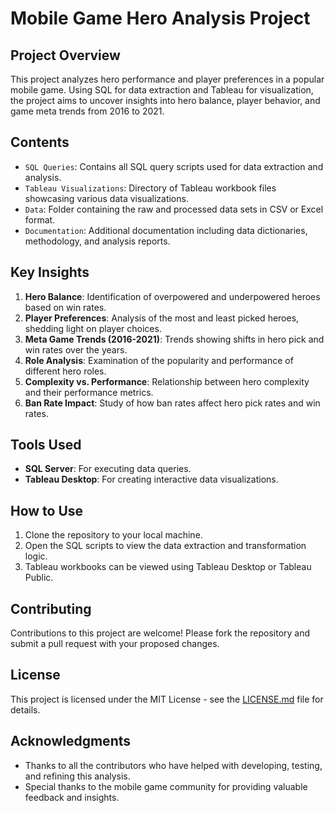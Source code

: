 # Mobile Game Hero Analysis Project

## Project Overview
This project analyzes hero performance and player preferences in a popular mobile game. Using SQL for data extraction and Tableau for visualization, the project aims to uncover insights into hero balance, player behavior, and game meta trends from 2016 to 2021.

## Contents
- `SQL Queries`: Contains all SQL query scripts used for data extraction and analysis.
- `Tableau Visualizations`: Directory of Tableau workbook files showcasing various data visualizations.
- `Data`: Folder containing the raw and processed data sets in CSV or Excel format.
- `Documentation`: Additional documentation including data dictionaries, methodology, and analysis reports.

## Key Insights
1. **Hero Balance**: Identification of overpowered and underpowered heroes based on win rates.
2. **Player Preferences**: Analysis of the most and least picked heroes, shedding light on player choices.
3. **Meta Game Trends (2016-2021)**: Trends showing shifts in hero pick and win rates over the years.
4. **Role Analysis**: Examination of the popularity and performance of different hero roles.
5. **Complexity vs. Performance**: Relationship between hero complexity and their performance metrics.
6. **Ban Rate Impact**: Study of how ban rates affect hero pick rates and win rates.

## Tools Used
- **SQL Server**: For executing data queries.
- **Tableau Desktop**: For creating interactive data visualizations.

## How to Use
1. Clone the repository to your local machine.
2. Open the SQL scripts to view the data extraction and transformation logic.
3. Tableau workbooks can be viewed using Tableau Desktop or Tableau Public.

## Contributing
Contributions to this project are welcome! Please fork the repository and submit a pull request with your proposed changes.

## License
This project is licensed under the MIT License - see the [LICENSE.md](LICENSE.md) file for details.

## Acknowledgments
- Thanks to all the contributors who have helped with developing, testing, and refining this analysis.
- Special thanks to the mobile game community for providing valuable feedback and insights.
